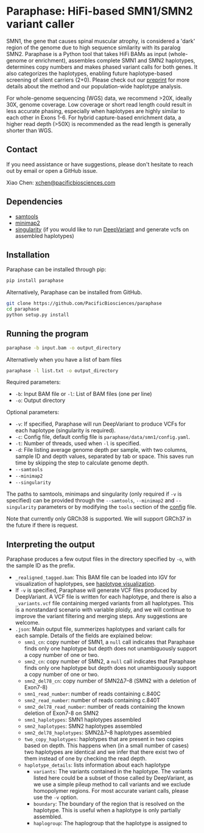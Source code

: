 # Paraphase: HiFi-based SMN1/SMN2 variant caller

SMN1, the gene that causes spinal muscular atrophy, is considered a 'dark' region of the genome due to high sequence similarity with its paralog SMN2. Paraphase is a Python tool that takes HiFi BAMs as input (whole-genome or enrichment), assembles complete SMN1 and SMN2 haplotypes, determines copy numbers and makes phased variant calls for both genes. It also categorizes the haplotypes, enabling future haplotype-based screening of silent carriers (2+0). Please check out our [preprint](https://www.biorxiv.org/content/10.1101/2022.10.19.512930) for more details about the method and our population-wide haplotype analysis.   

For whole-genome sequencing (WGS) data, we recommend >20X, ideally 30X, genome coverage. Low coverage or short read length could result in less accurate phasing, especially when haplotypes are highly similar to each other in Exons 1-6. For hybrid capture-based enrichment data, a higher read depth (>50X) is recommended as the read length is generally shorter than WGS.

## Contact

If you need assistance or have suggestions, please don't hesitate to reach out by email or open a GitHub issue.

Xiao Chen: xchen@pacificbiosciences.com

## Dependencies

- [samtools](http://www.htslib.org/)
- [minimap2](https://github.com/lh3/minimap2)
- [singularity](https://github.com/sylabs/singularity) (if you would like to run [DeepVariant](https://github.com/google/deepvariant) and generate vcfs on assembled haplotypes)

## Installation

Paraphase can be installed through pip:
```bash
pip install paraphase
```

Alternatively, Paraphase can be installed from GitHub.
```bash
git clone https://github.com/PacificBiosciences/paraphase
cd paraphase
python setup.py install
```

## Running the program

```bash
paraphase -b input.bam -o output_directory
```

Alternatively when you have a list of bam files
```bash
paraphase -l list.txt -o output_directory
```

Required parameters:
- `-b`: Input BAM file or `-l`: List of BAM files (one per line)
- `-o`: Output directory

Optional parameters:
- `-v`: If specified, Paraphase will run DeepVariant to produce VCFs for each haplotype (singularity is required).
- `-c`: Config file, default config file is `paraphase/data/smn1/config.yaml`.
- `-t`: Number of threads, used when `-l` is specified.
- `-d`: File listing average genome depth per sample, with two columns, sample ID and depth values, separated by tab or space. This saves run time by skipping the step to calculate genome depth.
- `--samtools`
- `--minimap2`
- `--singularity`

The paths to samtools, minimaps and singularity (only required if `-v` is specified) can be provided through the `--samtools`, `--minimap2` and `--singularity` parameters or by modifying the `tools` section of the [config](paraphase/data/smn1/config.yaml) file.

Note that currently only GRCh38 is supported. We will support GRCh37 in the future if there is request.

## Interpreting the output

Paraphase produces a few output files in the directory specified by `-o`, with the sample ID as the prefix.
- `_realigned_tagged.bam`: This BAM file can be loaded into IGV for visualization of haplotypes, see [haplotype visualization](docs/visualization.md).  
- If `-v` is specified, Paraphase will generate VCF files produced by DeepVariant. A VCF file is written for each haplotype, and there is also a `_variants.vcf` file containing merged variants from all haplotypes. This is a nonstandard scenario with variable ploidy, and we will continue to improve the variant filtering and merging steps. Any suggestions are welcome.
- `.json`: Main output file, summerizes haplotypes and variant calls for each sample. Details of the fields are explained below:
  - `smn1_cn`: copy number of SMN1, a `null` call indicates that Paraphase finds only one haplotype but depth does not unambiguously support a copy number of one or two.
  - `smn2_cn`: copy number of SMN2, a `null` call indicates that Paraphase finds only one haplotype but depth does not unambiguously support a copy number of one or two.
  - `smn2_del78_cn`: copy number of SMN2Δ7–8 (SMN2 with a deletion of Exon7-8)
  - `smn1_read_number`: number of reads containing c.840C
  - `smn2_read_number`: number of reads containing c.840T
  - `smn2_del78_read_number`: number of reads containing the known deletion of Exon7-8 on SMN2
  - `smn1_haplotypes`: SMN1 haplotypes assembled
  - `smn2_haplotypes`: SMN2 haplotypes assembled
  - `smn2_del78_haplotypes`: SMN2Δ7–8 haplotypes assembled
  - `two_copy_haplotypes`: haplotypes that are present in two copies based on depth. This happens when (in a small number of cases) two haplotypes are identical and we infer that there exist two of them instead of one by checking the read depth.
  - `haplotype_details`: lists information about each haplotype 
    - `variants`: The variants contained in the haplotype. The variants listed here could be a subset of those called by DeepVariant, as we use a simple pileup method to call variants and we exclude homopolymer regions. For most accurate variant calls, please use the `-v` option.
    - `boundary`: The boundary of the region that is resolved on the haplotype. This is useful when a haplotype is only partially assembled.
    - `haplogroup`: The haplogroup that the haplotype is assigned to

